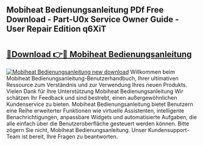 ## Mobiheat Bedienungsanleitung PDf Free Download - Part-U0x Service Owner Guide - User Repair Edition q6XiT

# <h2><a href="http://df2z2b8.blite.top/?on=Mobiheat+Bedienungsanleitung">🔗Download 👉🔴 Mobiheat Bedienungsanleitung</a></h2>

[![Mobiheat Bedienungsanleitung new download](https://i.imgur.com/lujVjoI.png)](http://df2z2b8.blite.top/?on=Mobiheat+Bedienungsanleitung)
Willkommen beim Mobiheat Bedienungsanleitung-Benutzerhandbuch, Ihrer ultimativen Ressource zum Verständnis und zur Verwendung Ihres neuen Produkts. Vielen Dank für Ihre Unterstützung Mobiheat Bedienungsanleitung Wir schätzen Ihr Feedback und sind bestrebt, einen außergewöhnlichen Kundenservice zu bieten. Mobiheat Bedienungsanleitung bietet Benutzern eine Reihe erweiterter Funktionen wie virtuelle Assistenten, intelligente Benachrichtigungen, anpassbare Widgets und automatisierte Aufgaben, die alle einfach über die Benutzeroberfläche gesteuert werden können. Bitte zögern Sie nicht, Mobiheat Bedienungsanleitung. Unser Kundensupport-Team ist bereit, Ihre Fragen zu beantworten.
